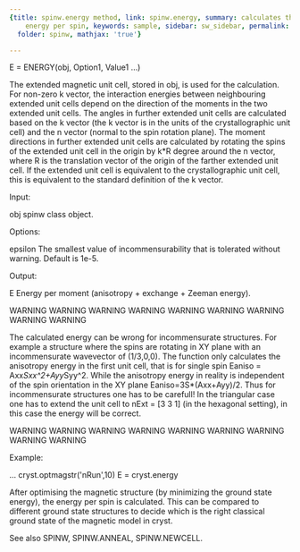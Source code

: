 ```yaml
---
{title: spinw.energy method, link: spinw.energy, summary: calculates the ground state
    energy per spin, keywords: sample, sidebar: sw_sidebar, permalink: spinw_energy.html,
  folder: spinw, mathjax: 'true'}

---
```

 
E = ENERGY(obj, Option1, Value1 ...)
 
The extended magnetic unit cell, stored in obj, is used for the
calculation. For non-zero k vector, the interaction energies between
neighbouring extended unit cells depend on the direction of the moments
in the two extended unit cells. The angles in further extended unit cells
are calculated based on the k vector (the k vector is in the units of the
crystallographic unit cell) and the n vector (normal to the spin rotation
plane). The moment directions in further extended unit cells are
calculated by rotating the spins of the extended unit cell in the origin
by k*R degree around the n vector, where R is the translation vector of
the origin of the farther extended unit cell. If the extended unit cell
is equivalent to the crystallographic unit cell, this is equivalent to
the standard definition of the k vector.
 
Input:
 
obj       spinw class object.
 
Options:
 
epsilon   The smallest value of incommensurability that is tolerated 
          without warning. Default is 1e-5.
 
Output:
 
E         Energy per moment (anisotropy + exchange + Zeeman energy).
 
 
WARNING WARNING WARNING WARNING WARNING WARNING WARNING WARNING WARNING
 
The calculated energy can be wrong for incommensurate structures. For
example a structure where the spins are rotating in XY plane with an
incommensurate wavevector of (1/3,0,0). The function only calculates the
anisotropy energy in the first unit cell, that is for single spin
Eaniso = Axx*Sxx^2+Ayy*Syy^2. While the anisotropy energy in reality is
independent of the spin orientation in the XY plane Eaniso=3S*(Axx+Ayy)/2.
Thus for incommensurate structures one has to be carefull! In the
triangular case one has to extend the unit cell to nExt = [3 3 1] (in the
hexagonal setting), in this case the energy will be correct.
 
WARNING WARNING WARNING WARNING WARNING WARNING WARNING WARNING WARNING
 
Example:
 
...
cryst.optmagstr('nRun',10)
E = cryst.energy
 
After optimising the magnetic structure (by minimizing the ground state 
energy), the energy per spin is calculated. This can be compared to
different ground state structures to decide which is the right classical
ground state of the magnetic model in cryst.
 
See also SPINW, SPINW.ANNEAL, SPINW.NEWCELL.
 

